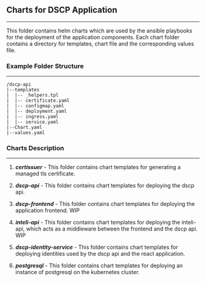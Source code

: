 ## Charts for DSCP Application

***

This folder contains helm charts which are used by the ansible playbooks for the deployment of the application components. Each chart folder contains a directory for templates, chart file and the corresponding values file.

### Example Folder Structure

***

```
/dscp-api
|--templates
|  |-- _helpers.tpl
|  |-- certificate.yaml
|  |-- configmap.yaml
|  |-- deployment.yaml
|  |-- ingress.yaml
|  |-- service.yaml
|--Chart.yaml
|--values.yaml
```

### Charts Description

***

1. ***certissuer*** - This folder contains chart templates for generating a managed tls certificate.

2. ***dscp-api*** - This folder contains chart templates for deploying the dscp api.

3. ***dscp-frontend*** - This folder contains chart templates for deploying the application frontend. WIP

4. ***inteli-api*** - This folder contains chart templates for deploying the inteli-api, which acts as a middleware between the frontend and the dscp api. WIP

5. ***dscp-identity-service*** - This folder contains chart templates for deploying identities used by the dscp api and the react application.

6. ***postgresql*** - This folder contains chart templates for deploying an instance of postgresql on the kubernetes cluster.
